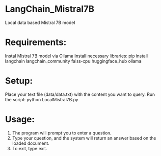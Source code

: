 # LangChain_Mistral7B
 Local data based Mistral 7B model

# Requirements:
 Instal Mistral 7B model via Ollama
 Install necessary libraries: pip install langchain langchain_community faiss-cpu huggingface_hub ollama
# Setup:
 Place your text file (data/data.txt) with the content you want to query.
 Run the script: python LocalMistral7B.py
# Usage:
 1. The program will prompt you to enter a question.
 2. Type your question, and the system will return an answer based on the loaded document.
 3. To exit, type exit.
